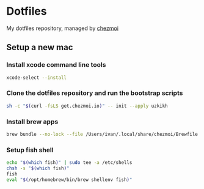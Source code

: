 # Dotfiles

My dotfiles repository, managed by [chezmoi](https://github.com/twpayne/chezmoi)

## Setup a new mac

### Install xcode command line tools

```sh
xcode-select --install
```

### Clone the dotfiles repository and run the bootstrap scripts

```sh
sh -c "$(curl -fsLS get.chezmoi.io)" -- init --apply uzkikh
```

### Install brew apps

```sh
brew bundle --no-lock --file /Users/ivan/.local/share/chezmoi/Brewfile
```

### Setup fish shell

```sh
echo "$(which fish)" | sudo tee -a /etc/shells
chsh -s "$(which fish)"
fish
eval "$(/opt/homebrew/bin/brew shellenv fish)"
```
